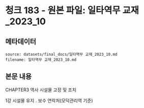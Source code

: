 # 청크 183 - 원본 파일: 일타역무 교재_2023_10

## 메타데이터

```
source: datasets/final_docs/일타역무 교재_2023_10.md
filename: 일타역무 교재_2023_10.md
```

## 본문 내용

CHAPTER3 역사 시설물 고장 및 조치

1강 시설물 유지 ․ 보수 연락처(모덕관리역 기준)